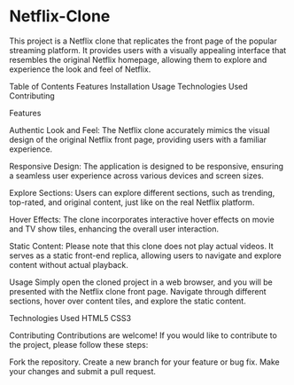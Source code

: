 # Netflix-Clone

This project is a Netflix clone that replicates the front page of the popular streaming platform. It provides users with a visually appealing interface that resembles the original Netflix homepage, allowing them to explore and experience the look and feel of Netflix.

Table of Contents
Features
Installation
Usage
Technologies Used
Contributing


Features

Authentic Look and Feel: The Netflix clone accurately mimics the visual design of the original Netflix front page, providing users with a familiar experience.

Responsive Design: The application is designed to be responsive, ensuring a seamless user experience across various devices and screen sizes.

Explore Sections: Users can explore different sections, such as trending, top-rated, and original content, just like on the real Netflix platform.

Hover Effects: The clone incorporates interactive hover effects on movie and TV show tiles, enhancing the overall user interaction.

Static Content: Please note that this clone does not play actual videos. It serves as a static front-end replica, allowing users to navigate and explore content without actual playback.

Usage
Simply open the cloned project in a web browser, and you will be presented with the Netflix clone front page. Navigate through different sections, hover over content tiles, and explore the static content.

Technologies Used
HTML5
CSS3

Contributing
Contributions are welcome! If you would like to contribute to the project, please follow these steps:

Fork the repository.
Create a new branch for your feature or bug fix.
Make your changes and submit a pull request.